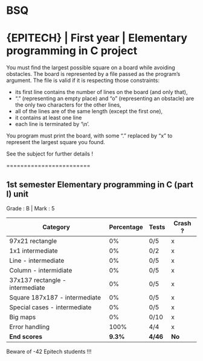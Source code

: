 # BSQ
# {EPITECH} | First year | Elementary programming in C project

You must find the largest possible square on a board while avoiding obstacles.
The board is represented by a file passed as the program’s argument. 
The file is valid if it is respecting those constraints:

  - its first line contains the number of lines on the board (and only that),
  - “.” (representing an empty place) and “o” (representing an obstacle) are the only two characters for the other lines,
  - all of the lines are of the same length (except the first one),
  - it contains at least one line
  - each line is terminated by ‘\n’.
  
You program must print the board, with some “.” replaced by “x” to represent the largest square you found.

See the subject for further details !

========================

## 1st semester Elementary programming in C (part I) unit

Grade : B | Mark : 5

| Category                        | Percentage | Tests    | Crash ? |
|---------------------------------|------------|----------|---------|
| 97x21 rectangle                 | 0%         | 0/5      | x       |
| 1x1 intermediate                | 0%         | 0/2      | x       |
| Line - intermediate             | 0%         | 0/5      | x       |
| Column - intermidiate           | 0%         | 0/5      | x       |
| 37x137 rectangle - intermediate | 0%         | 0/5      | x       |
| Square 187x187 - intermediate   | 0%         | 0/5      | x       |
| Special cases - intermediate    | 0%         | 0/5      | x       |
| Big maps                        | 0%         | 0/10     | x       |
| Error handling                  | 100%       | 4/4      | x       |
| **End scores**                  | **9.3%**   | **4/46** | **No**  |

Beware of -42 Epitech students !!!

